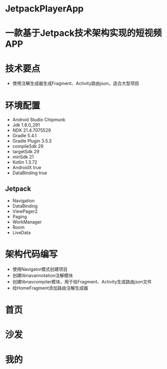 # JetpackPlayerApp

# 一款基于Jetpack技术架构实现的短视频APP 

# 技术要点
- 使用注解生成器生成Fragment、Activity路由json，适合大型项目

# 环境配置
- Android Studio Chipmunk
- Jdk 1.8.0_291
- NDK 21.4.7075529
- Gradle 5.4.1
- Gradle Plugin 3.5.3
- compileSdk 29
- targetSdk 29
- minSdk 21
- Kotlin 1.3.72
- AndroidX true
- DataBinding true

## Jetpack
- Navigation
- DataBinding
- ViewPager2
- Paging
- WorkManager
- Room
- LiveData

# 架构代码编写
- 使用Navigator模式创建项目
- 创建libnavannotation注解模块
- 创建libnavcompiler模块，用于给Fragment、Activity生成路由json文件
- 给HomeFragment添加路由注解生成器


# 首页
# 沙发
# 我的